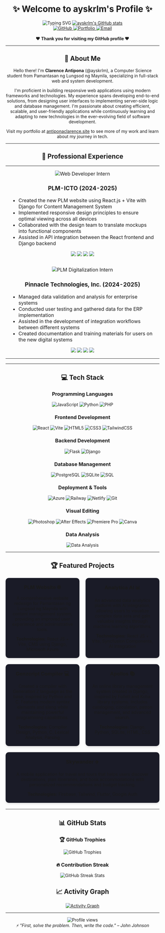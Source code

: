 # <div align="center">✨ Welcome to ayskrlm's Profile ✨</div>

<div align="center">
  <img src="https://readme-typing-svg.herokuapp.com?font=Montserrat&weight=600&pause=1000&color=6D8DFF&center=true&vCenter=true&width=435&lines=Full+Stack+Developer;Python+%26+JavaScript+Expert;Data+Analytics+Specialist;UI%2FUX+Enthusiast" alt="Typing SVG" />
  
  <a href="https://github.com/ayskrlm">
    <img src="https://github-readme-stats.vercel.app/api?username=ayskrlm&show_icons=true&theme=tokyonight&hide_border=true&bg_color=0D1117&title_color=6D8DFF&icon_color=6D8DFF&text_color=B4C7ED" alt="ayskrlm's GitHub stats" />
  </a>
</div>

<div align="center">
  <a href="https://github.com/ayskrlm" target="_blank">
    <img src="https://img.shields.io/badge/github-%23121011.svg?style=for-the-badge&logo=github&logoColor=white" alt="GitHub" />
  </a>
  <a href="https://antiponaclarence.site" target="_blank">
    <img src="https://img.shields.io/badge/Portfolio-0A0A0A?style=for-the-badge&logo=dev.to&logoColor=white" alt="Portfolio" />
  </a>
  <a href="mailto:your-email@example.com" target="_blank">
    <img src="https://img.shields.io/badge/Email-D14836?style=for-the-badge&logo=gmail&logoColor=white" alt="Email" />
  </a>
</div>

<br/>

<div align="center">
  <b>❤️ Thank you for visiting my GitHub profile ❤️</b>
</div>

---

## <div align="center">🚀 About Me</div>

<div align="center">
  <p>
    Hello there! I'm <b>Clarence Antipona</b> (@ayskrlm), a Computer Science student from Pamantasan ng Lungsod ng Maynila, specializing in full-stack web and system development.
  </p>
  <p>
    I'm proficient in building responsive web applications using modern frameworks and technologies. My experience spans developing end-to-end solutions, from designing user interfaces to implementing server-side logic and database management. I'm passionate about creating efficient, scalable, and user-friendly applications while continuously learning and adapting to new technologies in the ever-evolving field of software development.
  </p>
  <p>
    Visit my portfolio at <a href="https://antiponaclarence.site" target="_blank">antiponaclarence.site</a> to see more of my work and learn about my journey in tech.
  </p>
</div>

---

## <div align="center">💼 Professional Experience</div>

<div align="center">
  <table border="0" style="border-collapse: collapse; width: 100%;">
    <tr>
      <td align="center" style="padding: 15px;">
        <img src="https://img.shields.io/badge/Web_Developer_Intern-6D8DFF?style=for-the-badge" alt="Web Developer Intern" />
        <h3>PLM-ICTO (2024-2025)</h3>
        <ul align="left">
          <li>Created the new PLM website using React.js + Vite with Django for Content Management System</li>
          <li>Implemented responsive design principles to ensure optimal viewing across all devices</li>
          <li>Collaborated with the design team to translate mockups into functional components</li>
          <li>Assisted in API integration between the React frontend and Django backend</li>
        </ul>
        <div align="center">
          <img src="https://img.shields.io/badge/React.js-20232A?style=flat-square&logo=react&logoColor=61DAFB" />
          <img src="https://img.shields.io/badge/Vite-646CFF?style=flat-square&logo=vite&logoColor=white" />
          <img src="https://img.shields.io/badge/Django-092E20?style=flat-square&logo=django&logoColor=white" />
          <img src="https://img.shields.io/badge/JavaScript-F7DF1E?style=flat-square&logo=javascript&logoColor=black" />
        </div>
      </td>
    </tr>
    <tr>
      <td align="center" style="padding: 15px;">
        <img src="https://img.shields.io/badge/PLM_Digitalization_Intern-6D8DFF?style=for-the-badge" alt="PLM Digitalization Intern" />
        <h3>Pinnacle Technologies, Inc. (2024-2025)</h3>
        <ul align="left">
          <li>Managed data validation and analysis for enterprise systems</li>
          <li>Conducted user testing and gathered data for the ERP implementation</li>
          <li>Assisted in the development of integration workflows between different systems</li>
          <li>Created documentation and training materials for users on the new digital systems</li>
        </ul>
        <div align="center">
          <img src="https://img.shields.io/badge/Data_Analysis-44A833?style=flat-square&logo=anaconda&logoColor=white" />
          <img src="https://img.shields.io/badge/ERP_Systems-0078D4?style=flat-square&logo=microsoftaccess&logoColor=white" />
          <img src="https://img.shields.io/badge/User_Testing-FF6C37?style=flat-square&logo=postman&logoColor=white" />
          <img src="https://img.shields.io/badge/Documentation-FF4088?style=flat-square&logo=markdown&logoColor=white" />
        </div>
      </td>
    </tr>
  </table>
</div>

---

## <div align="center">💻 Tech Stack</div>

<div align="center">
  
  ### Programming Languages
  ![JavaScript](https://img.shields.io/badge/javascript-%23323330.svg?style=for-the-badge&logo=javascript&logoColor=%23F7DF1E)
  ![Python](https://img.shields.io/badge/python-3670A0?style=for-the-badge&logo=python&logoColor=ffdd54)
  ![PHP](https://img.shields.io/badge/php-%23777BB4.svg?style=for-the-badge&logo=php&logoColor=white)
  
  ### Frontend Development
  ![React](https://img.shields.io/badge/react-%2320232a.svg?style=for-the-badge&logo=react&logoColor=%2361DAFB)
  ![Vite](https://img.shields.io/badge/vite-%23646CFF.svg?style=for-the-badge&logo=vite&logoColor=white)
  ![HTML5](https://img.shields.io/badge/html5-%23E34F26.svg?style=for-the-badge&logo=html5&logoColor=white)
  ![CSS3](https://img.shields.io/badge/css3-%231572B6.svg?style=for-the-badge&logo=css3&logoColor=white)
  ![TailwindCSS](https://img.shields.io/badge/tailwindcss-%2338B2AC.svg?style=for-the-badge&logo=tailwind-css&logoColor=white)
  
  ### Backend Development
  ![Flask](https://img.shields.io/badge/flask-%23000.svg?style=for-the-badge&logo=flask&logoColor=white)
  ![Django](https://img.shields.io/badge/django-%23092E20.svg?style=for-the-badge&logo=django&logoColor=white)
  
  ### Database Management
  ![PostgreSQL](https://img.shields.io/badge/postgresql-%23316192.svg?style=for-the-badge&logo=postgresql&logoColor=white)
  ![SQLite](https://img.shields.io/badge/sqlite-%2307405e.svg?style=for-the-badge&logo=sqlite&logoColor=white)
  ![SQL](https://img.shields.io/badge/sql-%23FF9900.svg?style=for-the-badge&logo=amazon-dynamodb&logoColor=white)
  
  ### Deployment & Tools
  ![Azure](https://img.shields.io/badge/azure-%230072C6.svg?style=for-the-badge&logo=microsoftazure&logoColor=white)
  ![Railway](https://img.shields.io/badge/railway-%23000000.svg?style=for-the-badge&logo=railway&logoColor=white)
  ![Netlify](https://img.shields.io/badge/netlify-%23000000.svg?style=for-the-badge&logo=netlify&logoColor=#00C7B7)
  ![Git](https://img.shields.io/badge/git-%23F05033.svg?style=for-the-badge&logo=git&logoColor=white)
  
  ### Visual Editing
  ![Photoshop](https://img.shields.io/badge/photoshop-%2331A8FF.svg?style=for-the-badge&logo=adobephotoshop&logoColor=white)
  ![After Effects](https://img.shields.io/badge/after%20effects-%239999FF.svg?style=for-the-badge&logo=adobeaftereffects&logoColor=white)
  ![Premiere Pro](https://img.shields.io/badge/premiere%20pro-%239999FF.svg?style=for-the-badge&logo=adobepremierepro&logoColor=white)
  ![Canva](https://img.shields.io/badge/canva-%2300C4CC.svg?style=for-the-badge&logo=canva&logoColor=white)
  
  ### Data Analysis
  ![Data Analysis](https://img.shields.io/badge/Data%20Analysis-44A833?style=for-the-badge&logo=anaconda&logoColor=white)
  
</div>

---

## <div align="center">🏆 Featured Projects</div>

<div align="center">
  <div style="display: grid; grid-template-columns: repeat(2, 1fr); gap: 20px; margin: 20px 0;">
    <div style="background-color: #1a1b27; border-radius: 10px; padding: 20px; box-shadow: 0 4px 6px rgba(0, 0, 0, 0.1);">
      <h3 style="margin-top: 0;">PLM Website 🌐</h3>
      <p>
        A comprehensive website redesign for Pamantasan ng Lungsod ng Maynila with content management system, providing an improved user experience and administrative tools.
      </p>
      <p style="margin-bottom: 0;">
        <strong>Technologies:</strong> React JS + Vite, CMS using Django, Microsoft Azure
      </p>
    </div>
    <div style="background-color: #1a1b27; border-radius: 10px; padding: 20px; box-shadow: 0 4px 6px rgba(0, 0, 0, 0.1);">
      <h3 style="margin-top: 0;">Analytica AI 📊</h3>
      <p>
        An advanced data analytics platform with AI integration, allowing users to visualize complex data sets and gain valuable insights through machine learning algorithms.
      </p>
      <p style="margin-bottom: 0;">
        <strong>Technologies:</strong> React JS + Vite, Syncfusion Components, AI Integration
      </p>
    </div>
  </div>
  
  <div style="display: grid; grid-template-columns: repeat(2, 1fr); gap: 20px; margin: 20px 0;">
    <div style="background-color: #1a1b27; border-radius: 10px; padding: 20px; box-shadow: 0 4px 6px rgba(0, 0, 0, 0.1);">
      <h3 style="margin-top: 0;">Genzcript Compiler 💻</h3>
      <p>
        Created a compiler with Generation Z language as the base, inspired by Python and C. Features modern syntax elements and slang while maintaining powerful programming capabilities.
      </p>
      <p style="margin-bottom: 0;">
        <strong>Technologies:</strong> Compiler Design, Python, C, Lexical Analysis, Parsing
      </p>
    </div>
    <div style="background-color: #1a1b27; border-radius: 10px; padding: 20px; box-shadow: 0 4px 6px rgba(0, 0, 0, 0.1);">
      <h3 style="margin-top: 0;">Apollos 📚</h3>
      <p>
        An online library management system created in Django, inspired by Follett and Koha library systems. Includes cataloging, circulation, patron management, and advanced search.
      </p>
      <p style="margin-bottom: 0;">
        <strong>Technologies:</strong> Django, Python, SQLite, HTML, CSS
      </p>
    </div>
  </div>
  
  <div style="background-color: #1a1b27; border-radius: 10px; padding: 20px; box-shadow: 0 4px 6px rgba(0, 0, 0, 0.1); margin: 20px 0;">
    <h3 style="margin-top: 0;">Skywander ✈️</h3>
    <p>
      A mobile application for travel and tours that helps users discover destinations, plan itineraries, and book accommodations with personalized recommendations and budget tracking.
    </p>
    <p style="margin-bottom: 0;">
      <strong>Technologies:</strong> Firebase, Tailwind, Flutter, Google Auth
    </p>
  </div>
</div>

---

## <div align="center">📊 GitHub Stats</div>

<div align="center">
  <div style="margin-top: 20px;">
    <h3>🏆 GitHub Trophies</h3>
    <img src="https://github-profile-trophy.vercel.app/?username=ayskrlm&theme=discord&no-frame=true&row=1&column=7&margin-w=15&margin-h=15" alt="GitHub Trophies" />
  </div>
  
  <div style="margin-top: 20px;">
    <h3>🔥 Contribution Streak</h3>
    <img src="https://github-readme-streak-stats.herokuapp.com/?user=ayskrlm&theme=tokyonight&hide_border=true&background=0D1117&stroke=6D8DFF&ring=6D8DFF&fire=FF8C00&currStreakNum=FFFFFF&sideNums=FFFFFF&currStreakLabel=6D8DFF&sideLabels=6D8DFF&dates=B4C7ED" alt="GitHub Streak Stats" />
  </div>
</div>

## <div align="center">📈 Activity Graph</div>

<div align="center">
  <a href="https://github.com/ayskrlm">
    <img alt="Activity Graph" src="https://github-readme-activity-graph.vercel.app/graph?username=ayskrlm&theme=tokyo-night&hide_border=true&bg_color=0D1117&color=B4C7ED&line=6D8DFF&point=FFFFFF" />
  </a>
</div>

---

<div align="center">
  <img src="https://komarev.com/ghpvc/?username=ayskrlm&color=6D8DFF&style=for-the-badge" alt="Profile views" />
</div>

<div align="center">
  <i>⚡ "First, solve the problem. Then, write the code." – John Johnson</i>
</div>
 
